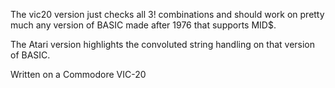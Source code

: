 The vic20 version just checks all 3! combinations and should work on pretty much any version of BASIC made after 1976 that supports MID$.

The Atari version highlights the convoluted string handling on that version of BASIC. 

Written on a Commodore VIC-20



